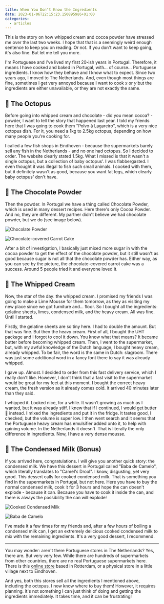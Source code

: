 ```yaml
---
title: When You Don't Know the Ingredients
date: 2023-01-06T22:15:23.150895986+01:00
categories:
  - articles
---
```


This is the story on how whipped cream and cocoa powder have stressed me over the last two weeks. I hope that that is a seemingly weird enough sentence to keep you on reading. Or not. If you don't want to keep going, it's also fine. But let me tell you more.

<!--more-->

I'm Portuguese and I've lived my first 20-ish years in Portugal. Therefore, it means I have cooked and baked in Portugal, with... of course... Portuguese ingredients. I know how they behave and I know what to expect. Since two years ago, I moved to The Netherlands. And, even though most things are fine, sometimes I get very annoyed because I want to cook _x_ or _y_ but the ingredients are either unavailable, or they are not exactly the same.

## 🐙 The Octopus

Before going into whipped cream and chocolate - did you mean cocoa? - powder, I want to tell the story that happened last year. I told my friends here that I was going to cook them "Polvo à Lagareiro", which is a very nice octopus dish. For it, you need a 1kg to 2.5kg octopus, depending on how many people you're cooking for.

I called a few fish shops in Eindhoven - because the supermarkets barely sell any fish in the Netherlands - and no one had octopus. So I decided to order. The website clearly stated 1.5kg. What I missed is that it wasn't a single octopus, but a collection of baby octopus'. I was flabbergasted. I even thought it was illegal to fish such small animals. I cooked with them, but it definitely wasn't as good, because you want fat legs, which clearly baby octopus' don't have.

## 🍫 The Chocolate Powder

Then the powder. In Portugal we have a thing called Chocolate Powder, which is used in many dessert recipes. Here there's only Cocoa Powder. And no, they are different. My partner didn't believe we had chocolate powder, but we do (see image below).

<div class='fw fg'>

![Chocolate Powder](cdn:/eb198cf39374fc634b5335da61c7e2ddb294bbeef7bdcb614d4d5889d90f06df)

![Chocolate-covered Carrot Cake](cdn:/d331bd82c447d6732fc4deb004386dd97ee5f08680f3e8d19572414f91c8e276)

</div>

After a bit of investigation, I basically just mixed more sugar in with the cocoa powder to get the effect of the chocolate powder, but it still wasn't as good because sugar is not all that the chocolate powder has. Either way, as you can see by the picture, the chocolate-covered carrot cake was a success. Around 5 people tried it and everyone loved it.

## 🍦 The Whipped Cream

Now, the star of the day: the whipped cream. I promised my friends I was going to make a Lime Mousse for them tomorrow, as they as visiting my new place since we got furniture and... floor. So I bought all the ingredients: gelatine sheets, limes, condensed milk, and the heavy cream. All was fine. Until I started.

Firstly, the gelatine sheets are so tiny here. I had to double the amount. But that was fine. But then the heavy cream. First of all, I bought the UHT package and I forgot to cool it down. You know what that means? It became butter before becoming whipped cream. Then, I went to the supermarket, but, with my awful knowledge of the Dutch language, I bought heavy cream, already whipped. To be fair, the word is the same in Dutch: slagroom. There was just some additional word in a fancy font there to say it was already whipped.

I gave up. Almost. I decided to order from this fast delivery service, which I really don't like. However, I don't think that a fast visit to the supermarket would be great for my feet at this moment. I bought the correct heavy cream, the fresh version as it already comes cold. It arrived 40 minutes later than they said.

I whipped it. Looked nice, for a while. It wasn't growing as much as I wanted, but it was already stiff. I knew that if I continued, I would get butter 🧈 instead. I mixed the ingredients and put it in the fridge. It tastes good, I checked, but the volume is super low. I then went search and it seems that the Portuguese heavy cream has emulsifier added onto it, to help with gaining volume. In the Netherlands it doesn't. That is literally the only difference in ingredients. Now, I have a very dense mousse.

## 🥛 The Condensed Milk (Bonus)

If you arrived here, congratulations. I will give you another quick story: the condensed milk. We have this dessert in Portugal called "Baba de Camelo", which literally translates to "Camel's Drool". I know, disgusting, yet very good. This dessert calls for cooked condensed milk. That is something you find in the supermarkets in Portugal, but not here. Here you have to buy the normal condensed milk, cook it for 3 hours and hope the can doesn't explode - because it can. Because you have to cook it inside the can, and there is always the possibility the can will explode!

<div class='fg fw'>
  
![Cooked Condensed Milk](cdn:/6d4f93a1a1e518d30e544f0dbe568d04030bad5f6f969e3396bfb7f0f649e7cc)

![Baba de Camelo](cdn:/95490ae521b294daa3df97a0f2a6398f589902e018de04a51fb5353bb58d1434)

</div>

I've made it a few times for my friends and, after a few hours of boiling a condensed milk can, I get an extremely delicious cooked condensed milk to mix with the remaining ingredients. It's a very good dessert, I recommend.

---

You may wonder: aren't there Portuguese stores in The Netherlands? Yes, there are. But very very few. While there are hundreds of supermarkets from other countries, there are no real Portuguese supermarkets here. There is this [online store](https://www.portugeseproducten.nl/) based in Rotterdam, or a physical store in a little village next to Eindhoven.

And yes, both this stores sell all the ingredients I mentioned above, including the octopus. I now know where to buy them! However, it requires planning. It's not something I can just think of doing and getting the ingredients immediately. It takes time, and it can be frustrating!
